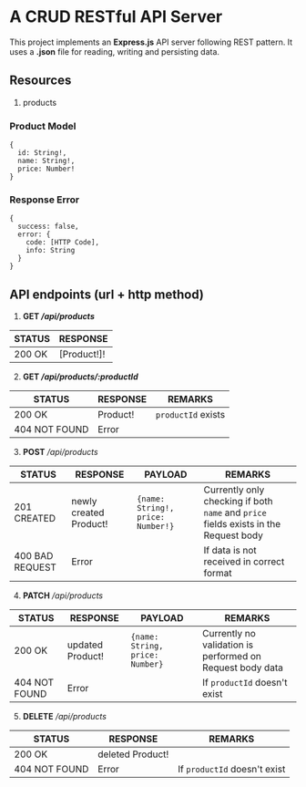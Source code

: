 # A CRUD RESTful API Server

This project implements an **Express.js** API server following REST pattern. It uses a **.json** file for reading, writing and persisting data.

## Resources

1. products

### Product Model

```
{
  id: String!,
  name: String!,
  price: Number!
}
```

### Response Error

```
{
  success: false,
  error: {
    code: [HTTP Code],
    info: String
  }
}
```

## API endpoints (url + http method)

1. **GET _/api/products_**

| STATUS | RESPONSE    |
| ------ | ----------- |
| 200 OK | [Product!]! |

2. **GET _/api/products/:productId_**

| STATUS        | RESPONSE | REMARKS            |
| ------------- | -------- | ------------------ |
| 200 OK        | Product! | `productId` exists |
| 404 NOT FOUND | Error    |

3. **POST** _/api/products_

| STATUS          | RESPONSE               | PAYLOAD                           | REMARKS                                                                              |
| --------------- | ---------------------- | --------------------------------- | ------------------------------------------------------------------------------------ |
| 201 CREATED     | newly created Product! | `{name: String!, price: Number!}` | Currently only checking if both `name` and `price` fields exists in the Request body |
| 400 BAD REQUEST | Error                  |                                   | If data is not received in correct format                                            |

4. **PATCH** _/api/products_

| STATUS        | RESPONSE         | PAYLOAD                         | REMARKS                                                   |
| ------------- | ---------------- | ------------------------------- | --------------------------------------------------------- |
| 200 OK        | updated Product! | `{name: String, price: Number}` | Currently no validation is performed on Request body data |
| 404 NOT FOUND | Error            |                                 | If `productId` doesn't exist                              |

5. **DELETE** _/api/products_

| STATUS        | RESPONSE         | REMARKS                      |
| ------------- | ---------------- | ---------------------------- |
| 200 OK        | deleted Product! |                              |
| 404 NOT FOUND | Error            | If `productId` doesn't exist |
